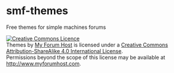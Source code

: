 # smf-themes
Free themes for simple machines forums

<a rel="license" href="http://creativecommons.org/licenses/by-sa/4.0/"><img alt="Creative Commons Licence" style="border-width:0" src="https://i.creativecommons.org/l/by-sa/4.0/88x31.png" /></a><br /><span xmlns:dct="http://purl.org/dc/terms/" property="dct:title">Themes</span> by <a xmlns:cc="http://creativecommons.org/ns#" href="http://www.myforumhost.com" property="cc:attributionName" rel="cc:attributionURL">My Forum Host</a> is licensed under a <a rel="license" href="http://creativecommons.org/licenses/by-sa/4.0/">Creative Commons Attribution-ShareAlike 4.0 International License</a>.<br />Permissions beyond the scope of this license may be available at <a xmlns:cc="http://creativecommons.org/ns#" href="http://www.myforumhost.com" rel="cc:morePermissions">http://www.myforumhost.com</a>.

